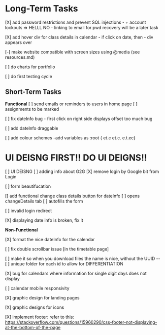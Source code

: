 # Long-Term Tasks


[X] add password restrictions and prevent SQL injections
    - + account lockouts => HELLL NO
    - linking to email for pwd recovery will be a later task

[X] add hover div for class details in calendar
    - if click on date, then
        - div appears over


[-] make website compatible with screen sizes using @media (see resources.md)

[ ] do charts for portfolio

[ ] do first testing cycle

## Short-Term Tasks

**Functional**
[ ] send emails or reminders to users in home page
    [ ] assignments to be marked

[ ] fix dateInfo bug
    - first click on right side displays offset too much bug

[ ] add dateInfo draggable

[ ] add colour schemes
    -add variables as :root { et.c et.c. e.t.ec}



# UI DEISNG FIRST!! DO UI DEIGNS!! 
[ ] UI DEISNG
    [ ] adding info about G2G
    [X] remove login by Google bit from Login

[ ] form beautifucation

[] add functional change class details button for dateInfo
    [ ] opens changeDetails tab
    [ ] autofills the form


[ ] invalid login redirect

[X] displaying date info is broken, fix it


**Non-Functional**

[X] format the nice dateInfo for the calendar

[ ] fix double scrollbar issue [in the timetable page]

[ ] make it so when you download files the name is nice, without the UUID
--[ ] unique folder for each id to allow for DIFFERENTIATION

[X] bug for calendars where information for single digit days does not display

[ ] calendar mobile responsivity

[X] graphic design for landing pages

[X] graphic designs for icons

[X] implement footer:
refer to this:
https://stackoverflow.com/questions/15960290/css-footer-not-displaying-at-the-bottom-of-the-page